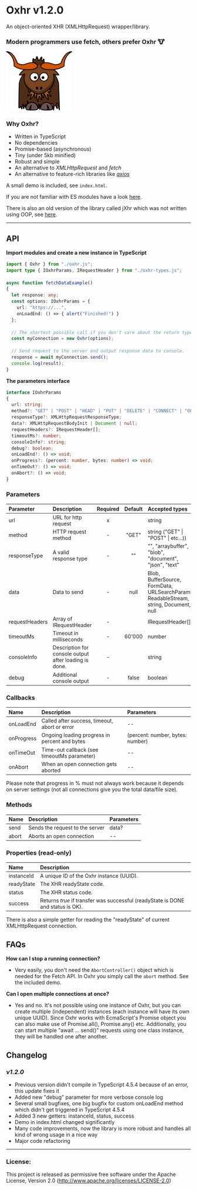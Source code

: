 # Oxhr v1.2.0
An object-oriented XHR (XMLHttpRequest) wrapper/library.

### Modern programmers use fetch, others prefer Oxhr 🐮

<img width="180" alt="Oxhr logo" src="./oxhr-logo.svg" />

### Why Oxhr?
- Written in TypeScript
- No dependencies
- Promise-based (asynchronous)
- Tiny (under 5kb minified)
- Robust and simple
- An alternative to _XMLHttpRequest_ and _fetch_
- An alternative to feature-rich libraries like [_axios_](https://github.com/axios/axios)

A small demo is included, see `index.html`.

If you are not familiar with ES modules have a look [here](https://developer.mozilla.org/en-US/docs/Web/JavaScript/Guide/Modules).

There is also an old version of the library called jXhr which was not written using OOP, see [here](https://github.com/Amarok24/Oxhr/tree/non-oop-version).

---
## API

__Import modules and create a new instance in TypeScript__

```ts
import { Oxhr } from "./oxhr.js";
import type { IOxhrParams, IRequestHeader } from "./oxhr-types.js";

async function fetchDataExample()
{
  let response: any;
  const options: IOxhrParams = {
    url: "https://...",
    onLoadEnd: () => { alert("Finished!") }
  };

  // The shortest possible call if you don't care about the return type.
  const myConnection = new Oxhr(options);

  // Send request to the server and output response data to console.
  response = await myConnection.send();
  console.log(result);
}
```

__The parameters interface__

```ts
interface IOxhrParams
{
  url: string;
  method?: "GET" | "POST" | "HEAD" | "PUT" | "DELETE" | "CONNECT" | "OPTIONS" | "TRACE" | "PATCH";
  responseType?: XMLHttpRequestResponseType;
  data?: XMLHttpRequestBodyInit | Document | null;
  requestHeaders?: IRequestHeader[];
  timeoutMs?: number;
  consoleInfo?: string;
  debug?: boolean;
  onLoadEnd?: () => void;
  onProgress?: (percent: number, bytes: number) => void;
  onTimeOut?: () => void;
  onAbort?: () => void;
}
```

### Parameters

| Parameter      |   Description           | Required | Default | Accepted types |
| :------------- | :----------------------- | :-----: | :----: | :--- |
| url            | URL for http request     |   x     |         | string |
| method         | HTTP request method      |   -     | "GET"   | string ("GET" \| "POST" \| etc...)) |
| responseType   | A valid response type    |   -     | ""      | "", "arraybuffer", "blob", "document", "json", "text" |
| data           | Data to send             |   -     | null    | Blob, BufferSource, FormData, URLSearchParams,  ReadableStream, string, Document, null |
| requestHeaders | Array of IRequestHeader  |   -     |         | IRequestHeader[] |
| timeoutMs      | Timeout in milliseconds  |   -     | 60'000  | number  |
| consoleInfo    | Description for console output after loading is done. | - |         | string  |
| debug          | Additional console output | - | false | boolean |


### Callbacks

| Name       | Description                                   | Parameters                       |
| :--        | :--                                           | :--                              |
| onLoadEnd  | Called after success, timeout, abort or error | --                               |
| onProgress | Ongoing loading progress in percent and bytes | (percent: number, bytes: number) |
| onTimeOut  | Time-out callback (see timeoutMs parameter)   | --                               |
| onAbort    | When an open connection gets aborted          | --                               |

Please note that progress in % must not always work because it depends on server settings (not all connections give you the total data/file size).

### Methods

| Name   | Description                     | Parameters   |
| :--    | :--                             | :--          |
| send   | Sends the request to the server | data?        |
| abort  | Aborts an open connection       | --           |


### Properties (read-only)

| Name   | Description                     |
| :--    | :--                             | 
| instanceId   | A unique ID of the Oxhr instance (UUID). | 
| readyState  | The XHR readyState code.    | 
| status  | The XHR status code.   |
| success  | Returns _true_ if transfer was successful (readyState is DONE and status is OK).  | 

There is also a simple getter for reading the "readyState" of current XMLHttpRequest connection.

## FAQs

__How can I stop a running connection?__
- Very easily, you don't need the `AbortController()` object which is needed for the Fetch API. In Oxhr you simply call the `abort` method. See the included demo.

__Can I open multiple connections at once?__
- Yes and no. It's not possible using one instance of Oxhr, but you can create multiple (independent) instances (each instance will have its own unique UUID). Since Oxhr works with EcmaScript's Promise object you can also make use of Promise.all(), Promise.any() etc. Additionally, you can start multiple "await ... send()" requests using one class instance, they will be handled one after another.


## Changelog
### _v1.2.0_
- Previous version didn't compile in TypeScript 4.5.4 because of an error, this update fixes it
- Added new "debug" parameter for more verbose console log
- Several small bugfixes, one big bugfix for custom onLoadEnd method which didn't get triggered in TypeScript 4.5.4
- Added 3 new getters: instanceId, status, success
- Demo in index.html changed significantly
- Many code improvements, now the library is more robust and handles all kind of wrong usage in a nice way
- Major code refactoring

---


### License:
This project is released as permissive free software under the Apache License, Version 2.0 (http://www.apache.org/licenses/LICENSE-2.0)
